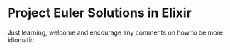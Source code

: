 # Project Euler Solutions in Elixir
Just learning, welcome and encourage any comments on how to be more idiomatic

